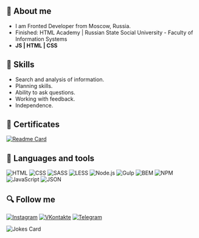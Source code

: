 
## :pencil: About me

* I am Fronted Developer from Moscow, Russia.
* Finished: HTML Academy | Russian State Social University - Faculty of Information Systems 
* **JS | HTML | CSS**


## :wrench: Skills

* Search and analysis of information.
* Planning skills.
* Ability to ask questions.
* Working with feedback.
* Independence.

## :link: Certificates

[![Readme Card](https://github-readme-stats.vercel.app/api/pin/?username=verrtiga&repo=Certificates)](https://github.com/verrtiga/Certificates)


## :open_file_folder: Languages and tools

![HTML](https://img.shields.io/badge/-HTML-24292f?style=for-the-badge&logo=HTML5)
![CSS](https://img.shields.io/badge/-CSS-039BE5?style=for-the-badge&logo=CSS)
![SASS](https://img.shields.io/badge/-SASS-F2F2F2?style=for-the-badge&logo=SASS)
![LESS](https://img.shields.io/badge/-LESS-1d365d?style=for-the-badge&logo=LESS)
![Node.js](https://img.shields.io/badge/-Node.js-24292f?style=for-the-badge&logo=Node.js)
![Gulp](https://img.shields.io/badge/-Gulp-F2F2F2?style=for-the-badge&logo=Gulp)
![BEM](https://img.shields.io/badge/-BEM-24292f?style=for-the-badge&logo=BEM)
![NPM](https://img.shields.io/badge/-NPM-F2F2F2?style=for-the-badge&logo=NPM)
![JavaScript](https://img.shields.io/badge/-JavaScript-F2F2F2?style=for-the-badge&logo=JavaScript)
![JSON](https://img.shields.io/badge/-JSON-24292f?style=for-the-badge&logo=JSON)

## :mag: Follow me
[![Instagram](https://img.shields.io/badge/-Instagram-24292f?style=for-the-badge&logo=Instagram)](https://www.instagram.com/verrtiga/)
[![VKontakte](https://img.shields.io/badge/-VKontakte-24292f?style=for-the-badge&logo=VK)](https://vk.com/vertiga01)
[![Telegram](https://img.shields.io/badge/-Telegram-24292f?style=for-the-badge&logo=Telegram)](https://t.me/verrtiga)

<img src="https://readme-jokes.vercel.app/api" alt="Jokes Card" />

